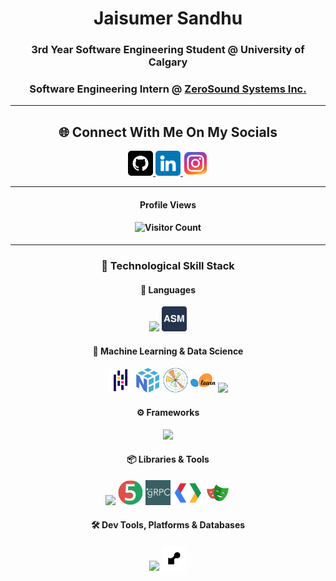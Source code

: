 <div align="center">

# Jaisumer Sandhu  
### 3rd Year Software Engineering Student @ University of Calgary  
### Software Engineering Intern @ [ZeroSound Systems Inc.](https://zerosound.com)

---

## 🌐 Connect With Me On My Socials  

<a href="https://github.com/JaisumerS">
  <img src="./github.png" alt="github" height="40">
</a>
<a href="https://www.linkedin.com/in/jaisumer-sandhu-3399b4248/">
  <img src="./linkedin.png" alt="linkedin" height="40">
</a>
<a href="https://www.instagram.com/jaisumer_sandhu/">
  <img src="./instagram.png" alt="instagram" height="40">
</a>

---

#### Profile Views
#### ![Visitor Count](https://profile-counter.glitch.me/JaisumerS/count.svg)

---

### 🧠 Technological Skill Stack

#### 📝 Languages  
<p align="center">
  <img src="https://skillicons.dev/icons?i=js,ts,css,html,c,cpp,java,py,go,lua" height="40" />
  <img src="./assembly-icon.png" height="40" alt="Assembly" />
</p>

#### 🧪 Machine Learning & Data Science  
<p align="center">
  <img src="./Pandas.png" height="40" alt="Pandas" />
  <img src="./NumPy.png" height="40" alt="NumPy" />
  <img src="./Matplotlib.png" height="40" alt="Matplotlib" />
  <img src="./scikit-learn.png" height="40" alt="Scikit-learn" />
  <img src="https://skillicons.dev/icons?i=py" height="40" />
</p>

#### ⚙️ Frameworks  
<p align="center">
  <img src="https://skillicons.dev/icons?i=vue,react,nextjs,nodejs,flask,spring" height="40" />
</p>

#### 📦 Libraries & Tools  
<p align="center">
  <img src="https://skillicons.dev/icons?i=express,tailwind,sass,bootstrap" height="40" />
  <img src="./JUnit.png" height="40" alt="JUnit" />
  <img src="./grpc-icon.png" height="40" alt="gRPC" />
  <img src="./protobuf-icon.png" height="40" alt="Protobuf" />
  <img src="./Playwrite.png" height="40" alt="Playwright" />
</p>

#### 🛠️ Dev Tools, Platforms & Databases  
<p align="center">
  <img src="https://skillicons.dev/icons?i=git,github,linux,vercel,ansible,arduino,postman,npm,bun,vite,mongodb,postgres,mysql" height="40" />
  <img src="./render-icon.png" height="40" alt="Render" />
</p>

</div>
